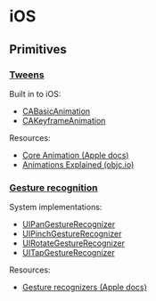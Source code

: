 # iOS

## Primitives

### [Tweens](../concepts/primitives.html#tweens)

Built in to iOS:

- [CABasicAnimation](https://developer.apple.com/library/mac/documentation/GraphicsImaging/Reference/CABasicAnimation_class/)
- [CAKeyframeAnimation](https://developer.apple.com/library/mac/documentation/GraphicsImaging/Reference/CAKeyframeAnimation_class/)

Resources:

- [Core Animation (Apple docs)](https://developer.apple.com/library/mac/documentation/Cocoa/Conceptual/CoreAnimation_guide/Introduction/Introduction.html)
- [Animations Explained (objc.io)](https://www.objc.io/issues/12-animations/animations-explained/)

### [Gesture recognition](../concepts/primitives.html#gesture-recognition)

System implementations:

- [UIPanGestureRecognizer](https://developer.apple.com/library/ios/documentation/UIKit/Reference/UIPanGestureRecognizer_Class/)
- [UIPinchGestureRecognizer](https://developer.apple.com/library/ios/documentation/UIKit/Reference/UIPinchGestureRecognizer_Class/)
- [UIRotateGestureRecognizer](https://developer.apple.com/library/ios/documentation/UIKit/Reference/UIRotateGestureRecognizer_Class/)
- [UITapGestureRecognizer](https://developer.apple.com/library/ios/documentation/UIKit/Reference/UITapGestureRecognizer_Class/)

Resources:

- [Gesture recognizers (Apple docs)](https://developer.apple.com/library/ios/documentation/EventHandling/Conceptual/EventHandlingiPhoneOS/GestureRecognizer_basics/GestureRecognizer_basics.html)
